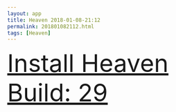```yaml
---
layout: app
title: Heaven 2018-01-08-21:12
permalink: 201801082112.html
tags: [Heaven]
---
```

<div class="pure-g">
    <div class="pure-u-1-1" style="font-size: 4em">
        <a class="pure-button-primary" href="itms-services://?action=download-manifest&url=https%3A%2F%2Flitsungyisigono.github.io%2FTestScript%2Fmanifests%2F201801082112.plist"><i class="fa fa-download" aria-hidden="true"></i>Install Heaven Build: 29</a>
    </div>
</div>
